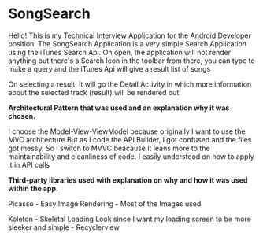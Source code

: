 # SongSearch

Hello! This is my Technical Interview Application for the Android Developer position. 
The SongSearch Application is a very simple Search Application using the iTunes Search Api.
On open, the application will not render anything but there's a Search Icon in the toolbar
from there, you can type to make a query and the iTunes Api will give a result list of songs



On selecting a result, it will go the Detail Activity in which more information about the
selected track (result) will be rendered out



**Architectural Pattern that was used and an explanation why it was chosen.**



I choose the Model-View-ViewModel because originally I want to use the MVC architecture
But as I code the API Builder, I got confused and the files got messy. So I switch to
MVVC beacause it leans more to the maintainability and cleanliness of code.
I easily understood on how to apply it in API calls


**Third-party libraries used with explanation on why and how it was used within the app.**



Picasso - Easy Image Rendering - Most of the Images used



Koleton - Skeletal Loading Look since I want my loading screen to be more sleeker and simple - Recyclerview
